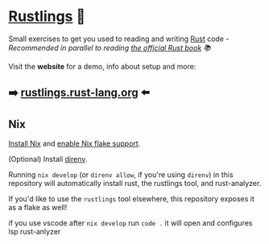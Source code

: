 # [Rustlings](https://rustlings.rust-lang.org) 🦀

Small exercises to get you used to reading and writing [Rust](https://www.rust-lang.org) code - _Recommended in parallel to reading [the official Rust book](https://doc.rust-lang.org/book) 📚️_

Visit the **website** for a demo, info about setup and more:

## ➡️ [rustlings.rust-lang.org](https://rustlings.rust-lang.org) ⬅️

## Nix

[Install Nix](https://nixos.org/guides/install-nix.html) and [enable Nix flake support](https://nixos.wiki/wiki/Flakes).

(Optional) Install [direnv](https://direnv.net).

Running `nix develop` (or `direnv allow`, if you're using `direnv`) in this repository will automatically install rust, the rustlings tool, and rust-analyzer.

If you'd like to use the `rustlings` tool elsewhere, this repository exposes it as a flake as well!

if you use vscode after `nix develop` run `code .` it will open and configures lsp rust-anlyzer
